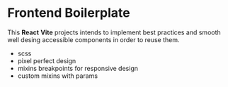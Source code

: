 # Frontend Boilerplate

This __React__ __Vite__ projects intends to implement best practices and smooth well desing accessible components in order to reuse them.

- scss
- pixel perfect design
- mixins breakpoints for responsive design
- custom mixins with params

